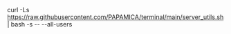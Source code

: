 curl -Ls https://raw.githubusercontent.com/PAPAMICA/terminal/main/server_utils.sh | bash -s -- --all-users